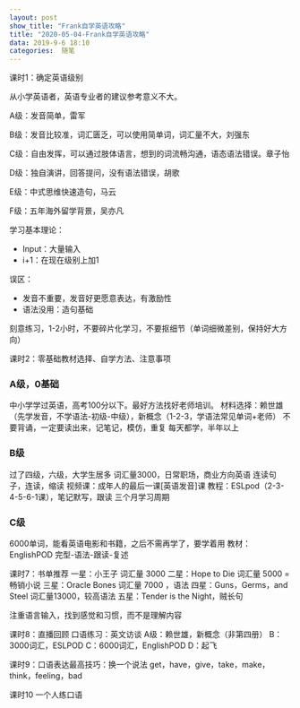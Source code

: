```yaml
---
layout: post
show_title: "Frank自学英语攻略"
title: "2020-05-04-Frank自学英语攻略"
data: 2019-9-6 18:10
categories:  随笔
---
```


课时1：确定英语级别

从小学英语者，英语专业者的建议参考意义不大。

A级：发音简单，雷军

B级：发音比较准，词汇匮乏，可以使用简单词，词汇量不大，刘强东

<!--more-->

C级：自由发挥，可以通过肢体语言，想到的词流畅沟通，语态语法错误。章子怡

D级：独自演讲，回答提问，没有语法错误，胡歌

E级：中式思维快速造句，马云

F级：五年海外留学背景，吴亦凡

学习基本理论：
* Input：大量输入
* i+1：在现在级别上加1

误区：
* 发音不重要，发音好更愿意表达，有激励性
* 语法没用：造句基础

刻意练习，1-2小时，不要碎片化学习，不要抠细节（单词细微差别，保持好大方向）

课时2：零基础教材选择、自学方法、注意事项

### A级，0基础
中小学学过英语，高考100分以下。最好方法找好老师培训。
材料选择：赖世雄（先学发音，不学语法-初级-中级），新概念（1-2-3，学语法常见单词+老师）
不要背诵，一定要读出来，记笔记，模仿，重复
每天都学，半年以上

### B级
过了四级，六级，大学生居多
词汇量3000，日常职场，商业方向英语
连读句子，连读，缩读
视频课：成年人的最后一课[英语发音]课
教程：ESLpod（2-3-4-5-6-1课），笔记默写，跟读
三个月学习周期

### C级
6000单词，能看英语电影和书籍，之后不需再学了，要学着用
教材：EnglishPOD
完型-语法-跟读-复述 

课时7：书单推荐
一星：小王子  词汇量 3000
二星：Hope to Die 词汇量 5000 = 畅销小说
三星：Oracle Bones 词汇量 7000 ，语法
四星：Guns，Germs，and Steel 词汇量13000，较高语法
五星：Tender is the Night，贼长句

注重语言输入，找到感觉和习惯，而不是理解内容

课时8：直播回顾
口语练习：英文访谈 
A级：赖世雄，新概念（非第四册）
B：3000词汇，ESLPOD
C：6000词汇，EnglishPOD
D：起飞

课时9：口语表达最高技巧：换一个说法
get，have，give，take，make，think，feeling，bad

课时10
一个人练口语

